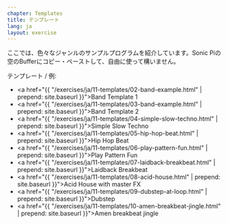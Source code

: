 ```yaml
---
chapter: Templates
title: テンプレート
lang: ja
layout: exercise
---
```


ここでは、色々なジャンルのサンプルプログラムを紹介しています。Sonic Piの空のBufferにコピー・ペーストして、自由に使って構いません。

テンプレート / 例:

- <a href="{{ "/exercises/ja/11-templates/02-band-example.html" | prepend: site.baseurl }}">Band Template 1</a>
- <a href="{{ "/exercises/ja/11-templates/03-band-example.html" | prepend: site.baseurl }}">Band Template 2</a>
- <a href="{{ "/exercises/ja/11-templates/04-simple-slow-techno.html" | prepend: site.baseurl }}">Simple Slow Techno</a>
- <a href="{{ "/exercises/ja/11-templates/05-hip-hop-beat.html" | prepend: site.baseurl }}">Hip Hop Beat</a>
- <a href="{{ "/exercises/ja/11-templates/06-play-pattern-fun.html" | prepend: site.baseurl }}">Play Pattern Fun</a>
- <a href="{{ "/exercises/ja/11-templates/07-laidback-breakbeat.html" | prepend: site.baseurl }}">Laidback Breakbeat</a>
- <a href="{{ "/exercises/ja/11-templates/08-acid-house.html" | prepend: site.baseurl }}">Acid House with master FX</a>
- <a href="{{ "/exercises/ja/11-templates/09-dubstep-at-loop.html" | prepend: site.baseurl }}">Dubstep</a>
- <a href="{{ "/exercises/ja/11-templates/10-amen-breakbeat-jingle.html" | prepend: site.baseurl }}">Amen breakbeat jingle</a>
